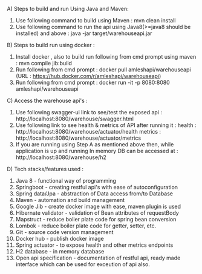 A) Steps to build and run Using Java and Maven:

1. Use following command to build using Maven : mvn clean install
2. Use following command to run the api using Java8(>=java8 should be installed) and above : java -jar target/warehouseapi.jar

B) Steps to build run using docker :
1. Install docker , also to build run following from cmd prompt using maven : mvn compile jib:build
2. Run following from cmd prompt :  docker pull amleshapi/warehouseapi (URL : https://hub.docker.com/r/amleshapi/warehouseapi) 
3. Run following from cmd prompt :  docker run -it -p 8080:8080 amleshapi/warehouseapi

C) Access the warehouse api's :
1. Use following swagger-ui link to see/test the exposed api : http://localhost:8080/warehouse/swagger.html
2. Use following link to see health & metrics of API after running it :
   health :  http://localhost:8080/warehouse/actuator/health
   metrics :  http://localhost:8080/warehouse/actuator/metrics
3. If you are running using Step A as mentioned above then, while application is up and running
   In memory DB can be accessed at : http://localhost:8080/warehouse/h2

D) Tech stacks/features used : 
1. Java 8 - functional way of programming
2. Springboot - creating restful api's with ease of autoconfiguration 
3. Spring data/Jpa - abstraction of Data access from/to Database
4. Maven - automation and build management 
5. Google Jib - create docker image with ease, maven plugin is used
6. Hibernate validator - validation of Bean attributes of requestBody
7. Mapstruct - reduce bolier plate code for spring bean conversion
8. Lombok - reduce boiler plate code for getter, setter, etc.
9. Git - source code version management
10. Docker hub - publish docker image
11. Spring actuator - to expose health and other metrics endpoints
12. H2 database - in memory database
13. Open api specification - documentation of restful api, 
    ready made interface which can be used for exceution of api also.
   